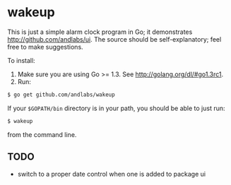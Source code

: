 # wakeup

This is just a simple alarm clock program in Go; it demonstrates http://github.com/andlabs/ui. The source should be self-explanatory; feel free to make suggestions.

To install:

1. Make sure you are using Go >= 1.3.  See http://golang.org/dl/#go1.3rc1.
2. Run:

```sh
$ go get github.com/andlabs/wakeup
```

If your `$GOPATH/bin` directory is in your path, you should be able to just run:

```sh
$ wakeup
```

from the command line.


## TODO
- switch to a proper date control when one is added to package ui
